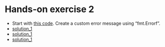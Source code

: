 # Hands-on exercise 2

* Start with [this code](https://play.golang.org/p/9a1IAWy5E6). Create a custom error message using “fmt.Errorf”.
* [solution_1](https://play.golang.org/p/HugU4HJEEO)
* [solution_1](https://play.golang.org/p/NII-lmGasj)
* [solution_1](https://play.golang.org/p/Vo5kIoR-sG)
